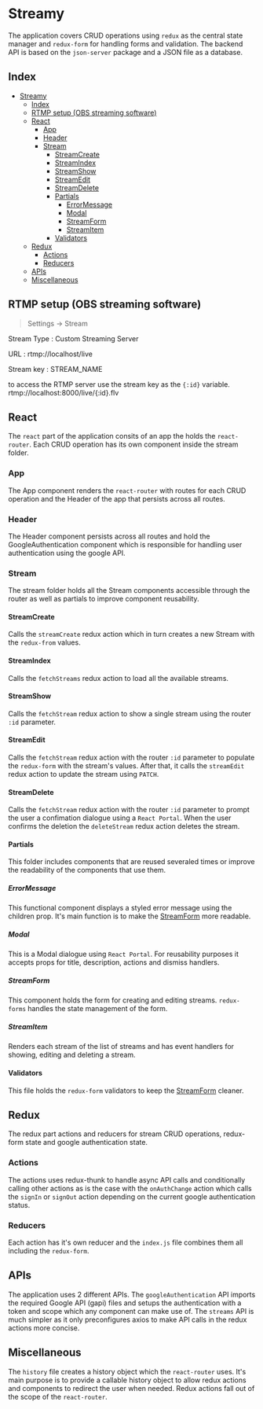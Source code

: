 # Streamy

The application covers CRUD operations using `redux` as the central state
manager and `redux-form` for handling forms and validation. The backend API
is based on the `json-server` package and a JSON file as a database.

## Index

- [Streamy](#streamy)
  - [Index](#index)
  - [RTMP setup (OBS streaming software)](#rtmp-setup-obs-streaming-software)
  - [React](#react)
    - [App](#app)
    - [Header](#header)
    - [Stream](#stream)
      - [StreamCreate](#streamcreate)
      - [StreamIndex](#streamindex)
      - [StreamShow](#streamshow)
      - [StreamEdit](#streamedit)
      - [StreamDelete](#streamdelete)
      - [Partials](#partials)
        - [ErrorMessage](#errormessage)
        - [Modal](#modal)
        - [StreamForm](#streamform)
        - [StreamItem](#streamitem)
      - [Validators](#validators)
  - [Redux](#redux)
    - [Actions](#actions)
    - [Reducers](#reducers)
  - [APIs](#apis)
  - [Miscellaneous](#miscellaneous)

## RTMP setup (OBS streaming software)

> Settings -> Stream

Stream Type : Custom Streaming Server

URL : rtmp://localhost/live

Stream key : STREAM_NAME

to access the RTMP server use the stream key as the `{:id}` variable.
rtmp://localhost:8000/live/{:id}.flv

## React

The `react` part of the application consits of an app the holds the
`react-router`. Each CRUD operation has its own component inside the stream
folder.

### App

The App component renders the `react-router` with routes for each CRUD operation
and the Header of the app that persists across all routes.

### Header

The Header component persists across all routes and hold the
GoogleAuthentication component which is responsible for handling user
authentication using the google API.

### Stream

The stream folder holds all the Stream components accessible through the router
as well as partials to improve component reusability.

#### StreamCreate

Calls the `streamCreate` redux action which in turn creates a new Stream with
the `redux-from` values.

#### StreamIndex

Calls the `fetchStreams` redux action to load all the available streams.

#### StreamShow

Calls the `fetchStream` redux action to show a single stream using the router
`:id` parameter.

#### StreamEdit

Calls the `fetchStream` redux action with the router `:id` parameter to populate
the `redux-form` with the stream's values. After that, it calls the `streamEdit`
redux action to update the stream using `PATCH`.

#### StreamDelete

Calls the `fetchStream` redux action with the router `:id` parameter to prompt
the user a confimation dialogue using a `React Portal`. When the user confirms
the deletion the `deleteStream` redux action deletes the stream.

#### Partials

This folder includes components that are reused severaled times or improve the
readability of the components that use them.

##### ErrorMessage

This functional component displays a styled error message using the children
prop. It's main function is to make the [StreamForm](#streamform) more readable.

##### Modal

This is a Modal dialogue using `React Portal`. For reusability purposes it
accepts props for title, description, actions and dismiss handlers.

##### StreamForm

This component holds the form for creating and editing streams. `redux-forms`
handles the state management of the form.

##### StreamItem

Renders each stream of the list of streams and has event handlers for showing,
editing and deleting a stream.

#### Validators

This file holds the `redux-form` validators to keep the
[StreamForm](#streamform) cleaner.

## Redux

The redux part actions and reducers for stream CRUD operations, redux-form state
and google authentication state.

### Actions

The actions uses redux-thunk to handle async API calls and conditionally calling
other actions as is the case with the `onAuthChange` action which calls the
`signIn` or `signOut` action depending on the current google authentication
status.

### Reducers

Each action has it's own reducer and the `index.js` file combines them all
including the `redux-form`.

## APIs

The application uses 2 different APIs. The `googleAuthentication` API imports
the required Google API (gapi) files and setups the authentication with a
token and scope which any component can make use of. The `streams` API is much
simpler as it only preconfigures axios to make API calls in the redux actions
more concise.

## Miscellaneous

The `history` file creates a history object which the `react-router` uses. It's
main purpose is to provide a callable history object to allow redux actions and
components to redirect the user when needed. Redux actions fall out of the scope
of the `react-router`.
